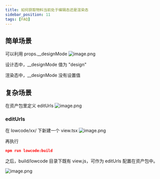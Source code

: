 ```yaml
---
title: 如何获取物料当前处于编辑态还是渲染态
sidebar_position: 11
tags: [FAQ]
---
```

## 简单场景
可以利用 props.__designMode
![image.png](https://cdn.nlark.com/yuque/0/2022/png/2622706/1653962601596-46e21531-9b8c-45bd-84a7-7522856eb3c9.png#clientId=u8f8d6439-2532-4&crop=0&crop=0&crop=1&crop=1&from=paste&height=220&id=u4d7df210&margin=%5Bobject%20Object%5D&name=image.png&originHeight=440&originWidth=1616&originalType=binary&ratio=1&rotation=0&showTitle=false&size=232329&status=done&style=none&taskId=u85deaa53-ef14-4ce2-a5a2-ac201aa60f5&title=&width=808)

设计态中，__designMode 值为 "design"

渲染态中，__designMode 没有设置值

## 复杂场景
在资产包里定义 editUrls
![image.png](https://cdn.nlark.com/yuque/0/2022/png/2622706/1653962648722-ac8ff758-a0c3-4323-8312-11ac9b511ecf.png#clientId=u8f8d6439-2532-4&crop=0&crop=0&crop=1&crop=1&from=paste&height=269&id=uad79aeaf&margin=%5Bobject%20Object%5D&name=image.png&originHeight=538&originWidth=1590&originalType=binary&ratio=1&rotation=0&showTitle=false&size=257391&status=done&style=none&taskId=u3d8d556b-2da7-40b4-b7e6-cd3600cfbd4&title=&width=795)

### editUrls
在 lowcode/xx/ 下新建一个 view.tsx
![image.png](https://cdn.nlark.com/yuque/0/2022/png/2622706/1653971463822-3335e539-6b97-43a7-adf9-cba221a68d87.png#clientId=u89265c24-4294-4&crop=0&crop=0&crop=1&crop=1&from=paste&height=77&id=u466ed474&margin=%5Bobject%20Object%5D&name=image.png&originHeight=154&originWidth=598&originalType=binary&ratio=1&rotation=0&showTitle=false&size=31756&status=done&style=none&taskId=u1f7eeec2-323c-45c7-a1f7-e18bfa3a1db&title=&width=299)

再执行
```json
npm run lowcode:build
```

之后，build/lowcode 目录下既有 view.js，可作为 editUrls 配置在资产包中。

![image.png](https://cdn.nlark.com/yuque/0/2022/png/2622706/1653971523747-c15e63e6-9fb7-481e-bf5b-c4bd6cb25927.png#clientId=u89265c24-4294-4&crop=0&crop=0&crop=1&crop=1&from=paste&height=493&id=ucaf08028&margin=%5Bobject%20Object%5D&name=image.png&originHeight=986&originWidth=1082&originalType=binary&ratio=1&rotation=0&showTitle=false&size=235573&status=done&style=none&taskId=ue21c1ab4-0d1b-49fb-8889-b7210b90d41&title=&width=541)
